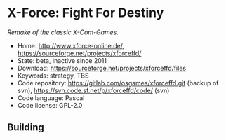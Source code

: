 # X-Force: Fight For Destiny

_Remake of the classic X-Com-Games._

- Home: http://www.xforce-online.de/, https://sourceforge.net/projects/xforceffd/
- State: beta, inactive since 2011
- Download: https://sourceforge.net/projects/xforceffd/files
- Keywords: strategy, TBS
- Code repository: https://gitlab.com/osgames/xforceffd.git (backup of svn), https://svn.code.sf.net/p/xforceffd/code/ (svn)
- Code language: Pascal
- Code license: GPL-2.0

## Building


